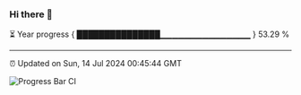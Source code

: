 ### Hi there 👋

⏳ Year progress { ███████████████▁▁▁▁▁▁▁▁▁▁▁▁▁▁▁ } 53.29 %

---

⏰ Updated on Sun, 14 Jul 2024 00:45:44 GMT

![Progress Bar CI](https://github.com/Shyam-Makwana/GitHub-Actions-Demo/workflows/Progress%20Bar%20CI/badge.svg)
